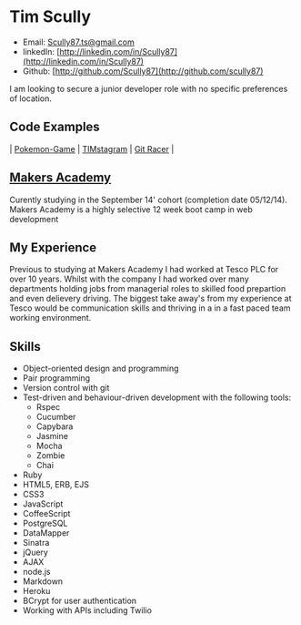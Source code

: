 Tim Scully
========

- Email: [Scully87.ts@gmail.com](Scully87.ts@googlemail.com)
- linkedIn: [http://linkedin.com/in/Scully87](http://linkedin.com/in/Scully87)
- Github: [http://github.com/Scully87](http://github.com/scully87)

I am looking to secure a junior developer role with no specific preferences of location.

Code Examples
-------------
| [Pokemon-Game](http://github.com/Scull87/pokemon-game) | [TIMstagram](http://github.com/scully87/TIMstagram) | [Git Racer](https://github.com/zrasool88/gitRacer) |

[Makers Academy](http://makersacademy.com)
--------------
Curently studying in the September 14' cohort (completion date 05/12/14). Makers Academy is a highly selective 12 week boot camp in web development

My Experience
--------------
Previous to studying at Makers Academy I had worked at Tesco PLC for over 10 years. Whilst with the company I had worked over many departments holding jobs from managerial roles to skilled food prepartion and even delievery driving.
The biggest take away's from my experience at Tesco would be communication skills and thriving in a in a fast paced team working environment.

Skills
-------------
  - Object-oriented design and programming
  - Pair programming
  - Version control with git
  - Test-driven and behaviour-driven development with the following tools:
    - Rspec
    - Cucumber
    - Capybara
    - Jasmine
    - Mocha
    - Zombie
    - Chai
  - Ruby
  - HTML5, ERB, EJS
  - CSS3
  - JavaScript
  - CoffeeScript
  - PostgreSQL
  - DataMapper
  - Sinatra
  - jQuery
  - AJAX
  - node.js
  - Markdown
  - Heroku
  - BCrypt for user authentication
  - Working with APIs including Twilio
